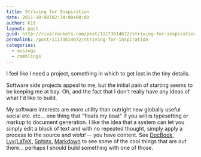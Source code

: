 ```yaml
---
title: Striving for Inspiration
date: 2011-10-08T02:14:00+00:00
author: Kit
layout: post
guid: http://rivalrockets.com/post/11173614672/striving-for-inspiration
permalink: /post/11173614672/striving-for-inspiration
categories:
  - musings
  - ramblings
---
```

I feel like I need a project, something in which to get lost in the tiny details.

Software side projects appeal to me, but the initial pain of starting seems to be keeping me at bay. Oh, and the fact that I don't really have any ideas of what I'd like to build.

My software interests are more utility than outright new globally useful social etc. etc... one thing that "floats my boat" if you will is typesetting or markup to document generation. I like the idea that a system can let you simply edit a block of text and with no repeated thought, simply apply a process to the source and _viola!_ -- you have content. See [DocBook](http://www.docbook.org/), [Lyx](http://www.lyx.org/)/[LaTeX](http://www.latex-project.org/), [Sphinx](http://sphinx.pocoo.org/), [Markdown](http://daringfireball.net/projects/markdown/) to see some of the cool things that are out there... perhaps I should build something with one of those.